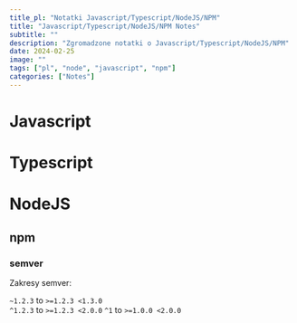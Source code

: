 ```yaml
---
title_pl: "Notatki Javascript/Typescript/NodeJS/NPM"
title: "Javascript/Typescript/NodeJS/NPM Notes"
subtitle: ""
description: "Zgromadzone notatki o Javascript/Typescript/NodeJS/NPM"
date: 2024-02-25
image: ""
tags: ["pl", "node", "javascript", "npm"]
categories: ["Notes"]
---
```


# Javascript

# Typescript

# NodeJS

## npm

### semver

Zakresy semver:

`~1.2.3` to `>=1.2.3 <1.3.0` 	 
`^1.2.3` to `>=1.2.3 <2.0.0`
`^1` to `>=1.0.0 <2.0.0` 	 
